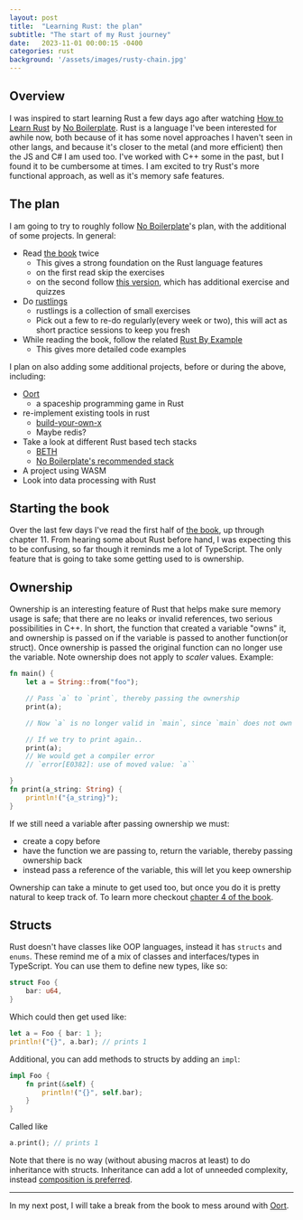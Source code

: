 ```yaml
---
layout: post
title:  "Learning Rust: the plan"
subtitle: "The start of my Rust journey"
date:   2023-11-01 00:00:15 -0400
categories: rust
background: '/assets/images/rusty-chain.jpg'
---
```

## Overview
I was inspired to start learning Rust a few days ago after watching [How to Learn Rust](https://www.youtube.com/watch?v=2hXNd6x9sZs) by [No Boilerplate](https://www.youtube.com/@NoBoilerplate). Rust is a language I've been interested for awhile now, both because of it has some novel approaches I haven't seen in other langs, and because it's closer to the metal (and more efficient) then the JS and C# I am used too. I've worked with C++ some in the past, but I found it to be cumbersome at times. I am excited to try Rust's more functional approach, as well as it's memory safe features. 

## The plan
I am going to try to roughly follow [No Boilerplate](https://www.youtube.com/@NoBoilerplate)'s plan, with the additional of some projects. In general:
- Read [the book](https://doc.rust-lang.org/stable/book/title-page.html) twice
    - This gives a strong foundation on the Rust language features
    - on the first read skip the exercises
    - on the second follow [this version](https://rust-book.cs.brown.edu/), which has additional exercise and quizzes
- Do [rustlings](https://github.com/rust-lang/rustlings)
    - rustlings is a collection of small exercises
    - Pick out a few to re-do regularly(every week or two), this will act as short practice sessions to keep you fresh
- While reading the book, follow the related [Rust By Example](https://doc.rust-lang.org/rust-by-example/)
    - This gives more detailed code examples

I plan on also adding some additional projects, before or during the above, including:
- [Oort](https://oort.rs/)
    - a spaceship programming game in Rust
- re-implement existing tools in rust
    - [build-your-own-x](https://github.com/codecrafters-io/build-your-own-x)
    - Maybe redis?
- Take a look at different Rust based tech stacks
    - [BETH](https://www.youtube.com/watch?v=cpzowDDJj24)
    - [No Boilerplate's recommended stack](https://www.youtube.com/watch?v=pocWrUj68tU)
- A project using WASM
- Look into data processing with Rust

## Starting the book
Over the last few days I've read the first half of [the book](https://doc.rust-lang.org/stable/book/title-page.html), up through chapter 11. From hearing some about Rust before hand, I was expecting this to be confusing, so far though it reminds me a lot of TypeScript. The only feature that is going to take some getting used to is ownership.

## Ownership
Ownership is an interesting feature of Rust that helps make sure memory usage is safe; that there are no leaks or invalid references, two serious possibilities in C++. In short, the function that created a variable "owns" it, and ownership is passed on if the variable is passed to another function(or struct). Once ownership is passed the original function can no longer use the variable. Note ownership does not apply to *scaler* values. Example:
```rust
fn main() {
    let a = String::from("foo");

    // Pass `a` to `print`, thereby passing the ownership
    print(a); 

    // Now `a` is no longer valid in `main`, since `main` does not own it

    // If we try to print again..
    print(a);
    // We would get a compiler error
    // `error[E0382]: use of moved value: `a``

}
fn print(a_string: String) {
    println!("{a_string}");
}

```

If we still need a variable after passing ownership we must:
- create a copy before
- have the function we are passing to, return the variable, thereby passing ownership back
- instead pass a reference of the variable, this will let you keep ownership

Ownership can take a minute to get used too, but once you do it is pretty natural to keep track of. To learn more checkout [chapter 4 of the book](https://doc.rust-lang.org/stable/book/ch04-00-understanding-ownership.html).

## Structs

Rust doesn't have classes like OOP languages, instead it has `structs` and `enums`. These remind me of a mix of classes and interfaces/types in TypeScript. You can use them to define new types, like so:
```rust
struct Foo {
    bar: u64,
}
```

Which could then get used like:
```rust
let a = Foo { bar: 1 };
println!("{}", a.bar); // prints 1
```

Additional, you can add methods to structs by adding an `impl`:
```rust
impl Foo {
    fn print(&self) {
        println!("{}", self.bar);
    }
}
```

Called like 
```rust
a.print(); // prints 1
```

Note that there is no way (without abusing macros at least) to do inheritance with structs. Inheritance can add a lot of unneeded complexity, instead [composition is preferred](https://en.wikipedia.org/wiki/Composition_over_inheritance).

-----

In my next post, I will take a break from the book to mess around with [Oort](https://oort.rs/?utm_source=tldrwebdev).